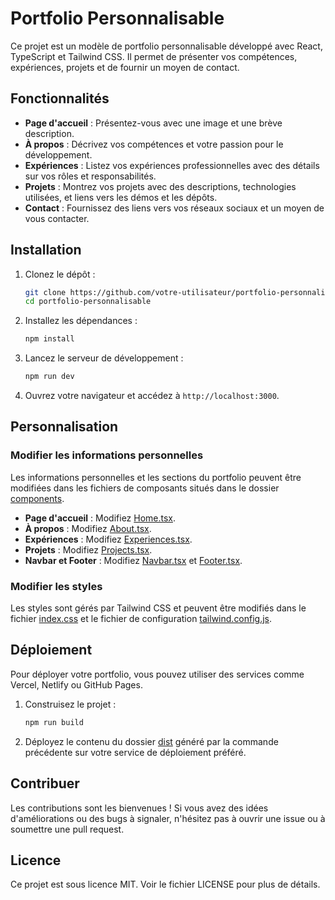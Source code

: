 # Portfolio Personnalisable

Ce projet est un modèle de portfolio personnalisable développé avec React, TypeScript et Tailwind CSS. Il permet de présenter vos compétences, expériences, projets et de fournir un moyen de contact.

## Fonctionnalités

- **Page d'accueil** : Présentez-vous avec une image et une brève description.
- **À propos** : Décrivez vos compétences et votre passion pour le développement.
- **Expériences** : Listez vos expériences professionnelles avec des détails sur vos rôles et responsabilités.
- **Projets** : Montrez vos projets avec des descriptions, technologies utilisées, et liens vers les démos et les dépôts.
- **Contact** : Fournissez des liens vers vos réseaux sociaux et un moyen de vous contacter.

## Installation

1. Clonez le dépôt :
    ```sh
    git clone https://github.com/votre-utilisateur/portfolio-personnalisable.git
    cd portfolio-personnalisable
    ```

2. Installez les dépendances :
    ```sh
    npm install
    ```

3. Lancez le serveur de développement :
    ```sh
    npm run dev
    ```

4. Ouvrez votre navigateur et accédez à `http://localhost:3000`.

## Personnalisation

### Modifier les informations personnelles

Les informations personnelles et les sections du portfolio peuvent être modifiées dans les fichiers de composants situés dans le dossier [components](http://_vscodecontentref_/0).

- **Page d'accueil** : Modifiez [Home.tsx](http://_vscodecontentref_/1).
- **À propos** : Modifiez [About.tsx](http://_vscodecontentref_/2).
- **Expériences** : Modifiez [Experiences.tsx](http://_vscodecontentref_/3).
- **Projets** : Modifiez [Projects.tsx](http://_vscodecontentref_/4).
- **Navbar et Footer** : Modifiez [Navbar.tsx](http://_vscodecontentref_/5) et [Footer.tsx](http://_vscodecontentref_/6).

### Modifier les styles

Les styles sont gérés par Tailwind CSS et peuvent être modifiés dans le fichier [index.css](http://_vscodecontentref_/7) et le fichier de configuration [tailwind.config.js](http://_vscodecontentref_/8).

## Déploiement

Pour déployer votre portfolio, vous pouvez utiliser des services comme Vercel, Netlify ou GitHub Pages.

1. Construisez le projet :
    ```sh
    npm run build
    ```

2. Déployez le contenu du dossier [dist](http://_vscodecontentref_/9) généré par la commande précédente sur votre service de déploiement préféré.

## Contribuer

Les contributions sont les bienvenues ! Si vous avez des idées d'améliorations ou des bugs à signaler, n'hésitez pas à ouvrir une issue ou à soumettre une pull request.

## Licence

Ce projet est sous licence MIT. Voir le fichier LICENSE pour plus de détails.